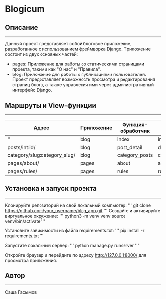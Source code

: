 # **Blogicum**
## **Описание**
___

Данный проект представляет собой блоговое приложение, разработанное с использованием фреймворка Django. Приложение состоит из двух основных частей:

+ pages: Приложение для работы со статическими страницами проекта, такими как "О нас" и "Правила".
+ blog: Приложение для работы с публикациями пользователей.
Проект предоставляет возможность просмотра и редактирования страниц блога, а также управления ими через административный интерфейс Django.

## **Маршруты и View-функции**
___

| Адрес                        | Приложение | Функция-обработчик | Имя шаблона |
|------------------------------|------------|--------------------|-------------|
| ''                           | blog       | index              | index.html  |
| posts/int:id/                | blog       | post_detail        | detail.html |
| category/slug:category_slug/ | blog       | category_posts     | category.html |
| pages/about/                 | pages      | about              | about.html  |
| pages/rules/                 | pages      | rules              | rules.html  |

## **Установка и запуск проекта**
___

Клонируйте репозиторий на свой локальный компьютер:
'''
git clone https://github.com/your_username/blog_app.git
'''
Создайте и активируйте виртуальное окружение:
'''
python3 -m venv venv
source venv/bin/activate
'''

Установите зависимости из файла requirements.txt:
'''
pip install -r requirements.txt
'''

Запустите локальный сервер:
'''
python manage.py runserver
'''

Откройте браузер и перейдите по адресу http://127.0.0.1:8000/ для просмотра приложения.

## **Автор**
___

Саша Гасымов

